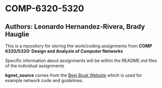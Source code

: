 # COMP-6320-5320
## Authors: Leonardo Hernandez-Rivera, Brady Hauglie
This is a repository for storing the work/coding assignments from **COMP 6320/5320: Design and Analysis of Computer Networks**

Specific information about assignments will be within the README.md files of the individual assignments

**bgnet_source** comes from the [Beej Book Website](https://beej.us/guide/bgnet/) which is used for example network code and guidelines.
